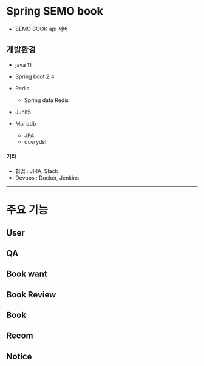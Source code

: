 # Spring SEMO book

* SEMO BOOK api 서버

## 개발환경

* java 11
* Spring boot 2.4
* Redis
  * Spring data Redis

* Junit5
* Mariadb
  * JPA
  * querydsl

#### 기타

* 협업 : JIRA, Slack
*  Devops : Docker, Jenkins 

---

# 주요 기능

##  User

## QA

## Book want

## Book Review

## Book

## Recom

## Notice

